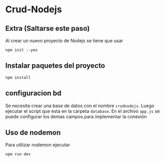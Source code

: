 # Crud-Nodejs

## Extra (Saltarse este paso)
Al crear un nuevo proyecto de Nodejs se tiene que usar
```
npm init --yes
```

## Instalar paquetes del proyecto
```
npm install
```

## configuracion bd
Se necesita crear una base de datos con el nombre `crudnodejs`.
Luego ejecutar el script que esta en la carpeta `database`.
En el archivo `app.js` se puede configurar los demas campos para implementar la conexión

## Uso de nodemon
Para utilizar nodemon ejecutar
```
npm run dev
```
